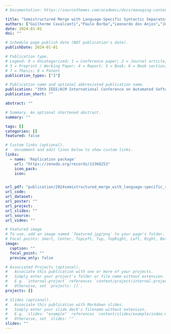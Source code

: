 ```yaml
---
# Documentation: https://sourcethemes.com/academic/docs/managing-content/

title: "Semistructured Merge with Language-Specific Syntactic Separators"
authors: ["Guilherme Cavalcanti","Paulo Borba","Leonardo dos Anjos","Jônatas Clementino"]
date: 2024-01-01
doi: ""

# Schedule page publish date (NOT publication's date).
publishDate: 2024-01-01

# Publication type.
# Legend: 0 = Uncategorized; 1 = Conference paper; 2 = Journal article;
# 3 = Preprint / Working Paper; 4 = Report; 5 = Book; 6 = Book section;
# 7 = Thesis; 8 = Patent
publication_types: ["1"]

# Publication name and optional abbreviated publication name.
publication: "39th IEEE/ACM International Conference on Automated Software Engineering (ASE 2024)"
publication_short: ""

abstract: ""

# Summary. An optional shortened abstract.
summary: ""

tags: []
categories: []
featured: false

# Custom links (optional).
#   Uncomment and edit lines below to show custom links.
links:
  - name: 'Replication package'
    url: "https://zenodo.org/records/13368253"
    icon_pack: 
    icon: 


url_pdf: "publication/2024semistructured_merge_with_language-specific_syntactic_separators/2024-Anjos-Semistructured-Merge-With-Language-Specific-Separators.pdf"
url_code:
url_dataset:
url_poster: ""
url_project:
url_slides: ""
url_source:
url_video: ""

# Featured image
# To use, add an image named `featured.jpg/png` to your page's folder. 
# Focal points: Smart, Center, TopLeft, Top, TopRight, Left, Right, BottomLeft, Bottom, BottomRight.
image:
  caption: ""
  focal_point: ""
  preview_only: false

# Associated Projects (optional).
#   Associate this publication with one or more of your projects.
#   Simply enter your project's folder or file name without extension.
#   E.g. `internal-project` references `content/project/internal-project/index.md`.
#   Otherwise, set `projects: []`.
projects: []

# Slides (optional).
#   Associate this publication with Markdown slides.
#   Simply enter your slide deck's filename without extension.
#   E.g. `slides: "example"` references `content/slides/example/index.md`.
#   Otherwise, set `slides: ""`.
slides: ""
---
```

